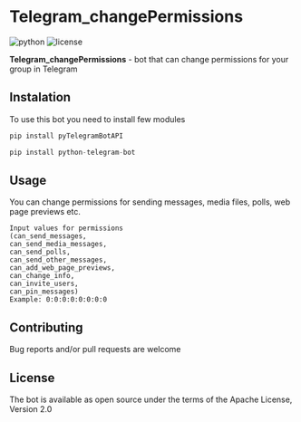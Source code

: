 # Telegram_changePermissions
![python](https://img.shields.io/pypi/pyversions/python-telegram-bot?color=orange)
![license](https://camo.githubusercontent.com/cfe69e600955e54ca39acc7f06520fa5fc555b9c201b15536580b7cb4670c8a3/68747470733a2f2f696d672e736869656c64732e696f2f707970692f6c2f636c7562686f7573652d6170693f636f6c6f723d626c756576696f6c6574)

**Telegram_changePermissions** - bot that can change permissions for your group in Telegram
## **Instalation**
To use this bot you need to install few modules

```python
pip install pyTelegramBotAPI
```

```python
pip install python-telegram-bot
```

## **Usage**
You can change permissions for sending messages, media files, polls, web page previews etc.
```
Input values for permissions
(can_send_messages,
can_send_media_messages,
can_send_polls,
can_send_other_messages,
can_add_web_page_previews,
can_change_info,
can_invite_users,
can_pin_messages)
Example: 0:0:0:0:0:0:0:0
```
## Contributing
Bug reports and/or pull requests are welcome

## License
The bot is available as open source under the terms of the Apache License, Version 2.0
